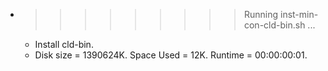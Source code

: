 * >>>>>>>>> Running inst-min-con-cld-bin.sh ...
  * Install cld-bin.
  * Disk size = 1390624K. Space Used = 12K. Runtime = 00:00:00:01.

